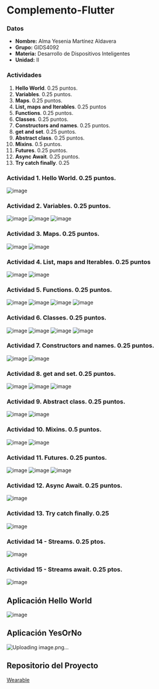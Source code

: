 # Complemento-Flutter
### Datos

- **Nombre:** Alma Yesenia Martínez Aldavera  
- **Grupo:** GIDS4092  
- **Materia:** Desarrollo de Dispositivos Inteligentes  
- **Unidad:** II

### Actividades

1. **Hello World**. 0.25 puntos.
2. **Variables**. 0.25 puntos.
3. **Maps**. 0.25 puntos.
4. **List, maps and Iterables**. 0.25 puntos
5. **Functions**. 0.25 puntos.
6. **Classes**. 0.25 puntos.
7. **Constructors and names**. 0.25 puntos.
8. **get and set**. 0.25 puntos.
9. **Abstract class**. 0.25 puntos.
10. **Mixins**. 0.5 puntos.
11. **Futures**. 0.25 puntos.
12. **Async Await**. 0.25 puntos.
13. **Try catch finally**. 0.25

### Actividad 1. **Hello World**. 0.25 puntos.
![image](https://github.com/YeseniaMartinez24/Complemento-Flutter/assets/114689978/0ae28a86-7f3c-4785-bd26-e5dc581d0f7a)

### Actividad 2. **Variables**. 0.25 puntos.
![image](https://github.com/YeseniaMartinez24/Complemento-Flutter/assets/114689978/54e69017-2ded-4558-a24c-43d3a2058d2e)
![image](https://github.com/YeseniaMartinez24/Complemento-Flutter/assets/114689978/60043172-0948-4970-b4c6-bcad1184b753)
![image](https://github.com/YeseniaMartinez24/Complemento-Flutter/assets/114689978/b9c9c475-ad9b-4b3d-be54-7eaa7fae33bc)

### Actividad 3. **Maps**. 0.25 puntos.
![image](https://github.com/YeseniaMartinez24/Complemento-Flutter/assets/114689978/f8ee3c9b-cce8-4278-b408-a7f27d0ea96a)
![image](https://github.com/YeseniaMartinez24/Complemento-Flutter/assets/114689978/0c8aa085-eff2-45c9-b7bc-8ab65d360415)


### Actividad 4. **List, maps and Iterables**. 0.25 puntos
![image](https://github.com/YeseniaMartinez24/Complemento-Flutter/assets/114689978/e3d2f0ad-d3b2-407a-a174-7b393444c4dc)
![image](https://github.com/YeseniaMartinez24/Complemento-Flutter/assets/114689978/11682969-b56a-485e-bbc0-c52e8aeeca78)

### Actividad 5. **Functions**. 0.25 puntos.
![image](https://github.com/YeseniaMartinez24/Complemento-Flutter/assets/114689978/dfd21d7a-b865-42ce-93b9-7af1f52fe424)
![image](https://github.com/YeseniaMartinez24/Complemento-Flutter/assets/114689978/4436d461-d7ee-40c3-8238-332751ee6080)
![image](https://github.com/YeseniaMartinez24/Complemento-Flutter/assets/114689978/920ac39d-114b-4ec7-ac8e-ed8baf215107)
![image](https://github.com/YeseniaMartinez24/Complemento-Flutter/assets/114689978/e6a23589-f736-4d46-a55b-8dbcc51e1340)

### Actividad 6. **Classes**. 0.25 puntos.
![image](https://github.com/YeseniaMartinez24/Complemento-Flutter/assets/114689978/9264cc36-cb25-4fa3-906c-06ed685d59d7)
![image](https://github.com/YeseniaMartinez24/Complemento-Flutter/assets/114689978/f364538f-6dab-4b9d-9454-68be5d492983)
![image](https://github.com/YeseniaMartinez24/Complemento-Flutter/assets/114689978/ed4c0adc-13a6-497b-b9c1-53179079bb43)
![image](https://github.com/YeseniaMartinez24/Complemento-Flutter/assets/114689978/a7b2ae0a-d2bf-44e7-86e1-ff9e46919421)

### Actividad 7. **Constructors and names**. 0.25 puntos.
![image](https://github.com/YeseniaMartinez24/Complemento-Flutter/assets/114689978/f89fd419-e35b-40d1-a4aa-583227b4e72f)
![image](https://github.com/user-attachments/assets/1e06c05e-dd10-4041-aff9-31bab6c3559d)

### Actividad 8. **get and set**. 0.25 puntos.
![image](https://github.com/user-attachments/assets/1f0dd88c-9cc9-44cf-8983-ee64000e513b)
![image](https://github.com/user-attachments/assets/2842b29b-4be4-43d7-9aea-302fac109284)
![image](https://github.com/user-attachments/assets/b9f3c7f0-131d-46f8-bb8c-9e85ab57e974)

### Actividad 9. **Abstract class**. 0.25 puntos.
![image](https://github.com/user-attachments/assets/d76d40d3-7b25-4ec5-841a-f311191f0007)
![image](https://github.com/user-attachments/assets/3bd08ea5-c57a-4523-928e-9f13a28de6b4)

### Actividad 10. **Mixins**. 0.5 puntos.
![image](https://github.com/user-attachments/assets/88b2b4f4-e883-456d-8bf3-ffd64d609df4)
![image](https://github.com/user-attachments/assets/27196f9e-cb58-44ce-b10e-f1f5b3d587a5)

### Actividad 11. **Futures**. 0.25 puntos.

![image](https://github.com/user-attachments/assets/291088c7-dd7c-4092-8c75-bd63e91d3dd4)
![image](https://github.com/user-attachments/assets/4fdd2571-cc4b-4231-8c4b-36d8ecfadb5c)
![image](https://github.com/user-attachments/assets/e03f6e98-1af8-4ec9-8c78-6107202af133)

### Actividad 12. **Async Await**. 0.25 puntos.
![image](https://github.com/user-attachments/assets/5dbb90aa-aebe-435b-bb30-fd7e8de6498c)

### Actividad 13. **Try catch finally**. 0.25
![image](https://github.com/user-attachments/assets/985c407e-5d58-42e3-9090-e8a2e87faf09)

### Actividad 14 - Streams. 0.25 ptos.
![image](https://github.com/user-attachments/assets/c4430b7d-9978-4192-8533-2e3f8a110d2d)

### Actividad 15 - Streams await. 0.25 ptos.
![image](https://github.com/user-attachments/assets/99cfa3cb-b484-40b5-904e-ffba017a7b16)

## Aplicación Hello World
![image](https://github.com/user-attachments/assets/abef5eec-2ab4-4627-9cb1-4afcdf76c3fc)

## Aplicación YesOrNo
![Uploading image.png…]()

## Repositorio del Proyecto
[Wearable](https://github.com/rodrigovm10/wearable)



